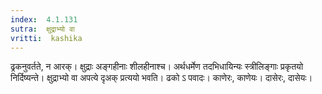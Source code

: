```yaml
---
index:  4.1.131
sutra:  क्षुद्राभ्यो वा
vritti:  kashika 
---
```


ढ्रकनुवर्तते, न आरक्। क्षुद्राः अङ्गहीनाः शीलहीनाश्च। अर्थधर्मेण तदभिधायिन्यः स्त्रीलिङ्गाः प्रकृतयो निर्दिष्यन्ते। क्षुद्राभ्यो वा अपत्ये दृअक् प्रत्ययो भवति। ढको ऽ पवादः। काणेरः, काणेयः। दासेरः, दासेयः।

